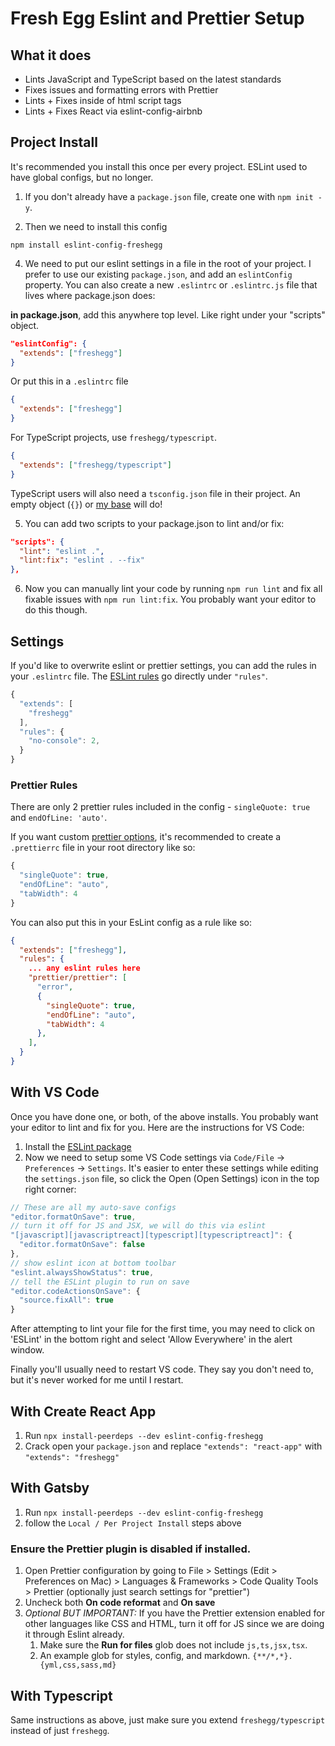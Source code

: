 # Fresh Egg Eslint and Prettier Setup

## What it does

- Lints JavaScript and TypeScript based on the latest standards
- Fixes issues and formatting errors with Prettier
- Lints + Fixes inside of html script tags
- Lints + Fixes React via eslint-config-airbnb

## Project Install

It's recommended you install this once per every project. ESLint used to have global configs, but no longer.

1. If you don't already have a `package.json` file, create one with `npm init -y`.

2. Then we need to install this config

```
npm install eslint-config-freshegg
```

4. We need to put our eslint settings in a file in the root of your project. I prefer to use our existing `package.json`, and add an `eslintConfig` property. You can also create a new `.eslintrc` or `.eslintrc.js` file that lives where package.json does:

**in package.json**, add this anywhere top level. Like right under your "scripts" object.

```json
"eslintConfig": {
  "extends": ["freshegg"]
}
```

Or put this in a `.eslintrc` file

```json
{
  "extends": ["freshegg"]
}
```

For TypeScript projects, use `freshegg/typescript`.

```json
{
  "extends": ["freshegg/typescript"]
}
```

TypeScript users will also need a `tsconfig.json` file in their project. An empty object (`{}`) or [my base](https://github.com/freshegg/dotfiles/blob/master/tsconfig.json) will do!

5. You can add two scripts to your package.json to lint and/or fix:

```json
"scripts": {
  "lint": "eslint .",
  "lint:fix": "eslint . --fix"
},
```

6. Now you can manually lint your code by running `npm run lint` and fix all fixable issues with `npm run lint:fix`. You probably want your editor to do this though.

## Settings

If you'd like to overwrite eslint or prettier settings, you can add the rules in your `.eslintrc` file. The [ESLint rules](https://eslint.org/docs/rules/) go directly under `"rules"`.

```js
{
  "extends": [
    "freshegg"
  ],
  "rules": {
    "no-console": 2,
  }
}
```

### Prettier Rules

There are only 2 prettier rules included in the config - `singleQuote: true` and `endOfLine: 'auto'`.

If you want custom [prettier options](https://prettier.io/docs/en/options.html), it's recommended to create a `.prettierrc` file in your root directory like so:

```js
{
  "singleQuote": true,
  "endOfLine": "auto",
  "tabWidth": 4
}
```

You can also put this in your EsLint config as a rule like so:

```json
{
  "extends": ["freshegg"],
  "rules": {
    ... any eslint rules here
    "prettier/prettier": [
      "error",
      {
        "singleQuote": true,
        "endOfLine": "auto",
        "tabWidth": 4
      },
    ],
  }
}
```


## With VS Code


Once you have done one, or both, of the above installs. You probably want your editor to lint and fix for you. Here are the instructions for VS Code:

1. Install the [ESLint package](https://marketplace.visualstudio.com/items?itemName=dbaeumer.vscode-eslint)
2. Now we need to setup some VS Code settings via `Code/File` → `Preferences` → `Settings`. It's easier to enter these settings while editing the `settings.json` file, so click the Open (Open Settings) icon in the top right corner:

```js
// These are all my auto-save configs
"editor.formatOnSave": true,
// turn it off for JS and JSX, we will do this via eslint
"[javascript][javascriptreact][typescript][typescriptreact]": {
  "editor.formatOnSave": false
},
// show eslint icon at bottom toolbar
"eslint.alwaysShowStatus": true,
// tell the ESLint plugin to run on save
"editor.codeActionsOnSave": {
  "source.fixAll": true
}
```

After attempting to lint your file for the first time, you may need to click on 'ESLint' in the bottom right and select 'Allow Everywhere' in the alert window.

Finally you'll usually need to restart VS code. They say you don't need to, but it's never worked for me until I restart.

## With Create React App

1. Run `npx install-peerdeps --dev eslint-config-freshegg`
1. Crack open your `package.json` and replace `"extends": "react-app"` with `"extends": "freshegg"`

## With Gatsby

1. Run `npx install-peerdeps --dev eslint-config-freshegg`
1. follow the `Local / Per Project Install` steps above


### Ensure the Prettier plugin is disabled if installed.

1. Open Prettier configuration by going to File > Settings (Edit > Preferences on Mac) > Languages & Frameworks > Code Quality Tools > Prettier (optionally just search settings for "prettier")
1. Uncheck both **On code reformat** and **On save**
1. _Optional BUT IMPORTANT:_ If you have the Prettier extension enabled for other languages like CSS and HTML, turn it off for JS since we are doing it through Eslint already.
   1. Make sure the **Run for files** glob does not include `js,ts,jsx,tsx`.
   2. An example glob for styles, config, and markdown. `{**/*,*}.{yml,css,sass,md}`

## With Typescript

Same instructions as above, just make sure you extend `freshegg/typescript` instead of just `freshegg`.
